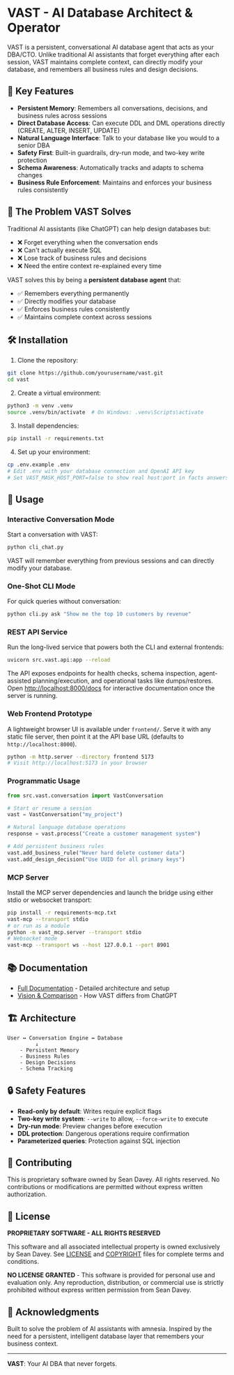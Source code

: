 # VAST - AI Database Architect & Operator

VAST is a persistent, conversational AI database agent that acts as your DBA/CTO. Unlike traditional AI assistants that forget everything after each session, VAST maintains complete context, can directly modify your database, and remembers all business rules and design decisions.

## 🚀 Key Features

- **Persistent Memory**: Remembers all conversations, decisions, and business rules across sessions
- **Direct Database Access**: Can execute DDL and DML operations directly (CREATE, ALTER, INSERT, UPDATE)
- **Natural Language Interface**: Talk to your database like you would to a senior DBA
- **Safety First**: Built-in guardrails, dry-run mode, and two-key write protection
- **Schema Awareness**: Automatically tracks and adapts to schema changes
- **Business Rule Enforcement**: Maintains and enforces your business rules consistently

## 🎯 The Problem VAST Solves

Traditional AI assistants (like ChatGPT) can help design databases but:
- ❌ Forget everything when the conversation ends
- ❌ Can't actually execute SQL
- ❌ Lose track of business rules and decisions
- ❌ Need the entire context re-explained every time

VAST solves this by being a **persistent database agent** that:
- ✅ Remembers everything permanently
- ✅ Directly modifies your database
- ✅ Enforces business rules consistently
- ✅ Maintains complete context across sessions

## 🛠️ Installation

1. Clone the repository:
```bash
git clone https://github.com/yourusername/vast.git
cd vast
```

2. Create a virtual environment:
```bash
python3 -m venv .venv
source .venv/bin/activate  # On Windows: .venv\Scripts\activate
```

3. Install dependencies:
```bash
pip install -r requirements.txt
```

4. Set up your environment:
```bash
cp .env.example .env
# Edit .env with your database connection and OpenAI API key
# Set VAST_MASK_HOST_PORT=false to show real host:port in facts answers
```

## 💬 Usage

### Interactive Conversation Mode

Start a conversation with VAST:

```bash
python cli_chat.py
```

VAST will remember everything from previous sessions and can directly modify your database.

### One-Shot CLI Mode

For quick queries without conversation:

```bash
python cli.py ask "Show me the top 10 customers by revenue"
```

### REST API Service

Run the long-lived service that powers both the CLI and external frontends:

```bash
uvicorn src.vast.api:app --reload
```

The API exposes endpoints for health checks, schema inspection, agent-assisted planning/execution, and operational tasks like dumps/restores. Open <http://localhost:8000/docs> for interactive documentation once the server is running.

### Web Frontend Prototype

A lightweight browser UI is available under `frontend/`. Serve it with any static file server, then point it at the API base URL (defaults to `http://localhost:8000`).

```bash
python -m http.server --directory frontend 5173
# Visit http://localhost:5173 in your browser
```

### Programmatic Usage

```python
from src.vast.conversation import VastConversation

# Start or resume a session
vast = VastConversation("my_project")

# Natural language database operations
response = vast.process("Create a customer management system")

# Add persistent business rules
vast.add_business_rule("Never hard delete customer data")
vast.add_design_decision("Use UUID for all primary keys")
```

### MCP Server

Install the MCP server dependencies and launch the bridge using either stdio or websocket transport:

```bash
pip install -r requirements-mcp.txt
vast-mcp --transport stdio
# or run as a module
python -m vast_mcp.server --transport stdio
# Websocket mode
vast-mcp --transport ws --host 127.0.0.1 --port 8901
```

## 📚 Documentation

- [Full Documentation](VAST_README.md) - Detailed architecture and setup
- [Vision & Comparison](VAST_VISION_REALIZED.md) - How VAST differs from ChatGPT

## 🏗️ Architecture

```
User ↔️ Conversation Engine ↔️ Database
         ↓
    - Persistent Memory
    - Business Rules
    - Design Decisions
    - Schema Tracking
```

## 🔒 Safety Features

- **Read-only by default**: Writes require explicit flags
- **Two-key write system**: `--write` to allow, `--force-write` to execute
- **Dry-run mode**: Preview changes before execution
- **DDL protection**: Dangerous operations require confirmation
- **Parameterized queries**: Protection against SQL injection

## 🤝 Contributing

This is proprietary software owned by Sean Davey. All rights reserved. 
No contributions or modifications are permitted without express written authorization.

## 📄 License

**PROPRIETARY SOFTWARE - ALL RIGHTS RESERVED**

This software and all associated intellectual property is owned exclusively by Sean Davey. 
See [LICENSE](LICENSE) and [COPYRIGHT](COPYRIGHT) files for complete terms and conditions.

**NO LICENSE GRANTED** - This software is provided for personal use and evaluation only. 
Any reproduction, distribution, or commercial use is strictly prohibited without 
express written permission from Sean Davey.

## 🙏 Acknowledgments

Built to solve the problem of AI assistants with amnesia. Inspired by the need for a persistent, intelligent database layer that remembers your business context.

---

**VAST**: Your AI DBA that never forgets.
